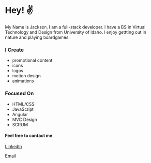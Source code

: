 # Hey! ✌

My Name is Jackson, I am a full-stack developer. I have a BS in Virtual Technology and Design from University of Idaho. I enjoy gettting out in nature and playing boardgames. 

### I Create
- promotional content 
- icons 
- logos
- motion design
- animations

### Focused On
- HTML/CSS
- JavaScript
- Angular
- MVC Design
- SCRUM 

#### Feel free to contact me 

[LinkedIn](https://www.linkedin.com/in/jackson-schacher/)

[Email](jschacher8@gmail.com)

